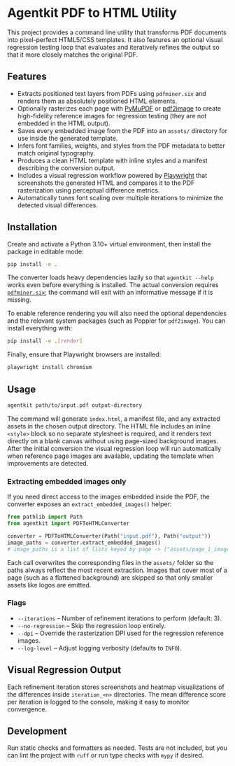 # Agentkit PDF to HTML Utility

This project provides a command line utility that transforms PDF documents into pixel-perfect HTML5/CSS templates. It also features an optional visual regression testing loop that evaluates and iteratively refines the output so that it more closely matches the original PDF.

## Features

- Extracts positioned text layers from PDFs using `pdfminer.six` and renders them as absolutely positioned HTML elements.
- Optionally rasterizes each page with [PyMuPDF](https://pymupdf.readthedocs.io/) or [pdf2image](https://github.com/Belval/pdf2image) to create high-fidelity reference images for regression testing (they are not embedded in the HTML output).
- Saves every embedded image from the PDF into an `assets/` directory for use inside the generated template.
- Infers font families, weights, and styles from the PDF metadata to better match original typography.
- Produces a clean HTML template with inline styles and a manifest describing the conversion output.
- Includes a visual regression workflow powered by [Playwright](https://playwright.dev/python/) that screenshots the generated HTML and compares it to the PDF rasterization using perceptual difference metrics.
- Automatically tunes font scaling over multiple iterations to minimize the detected visual differences.

## Installation

Create and activate a Python 3.10+ virtual environment, then install the package in editable mode:

```bash
pip install -e .
```

The converter loads heavy dependencies lazily so that `agentkit --help` works even before everything is installed. The actual
conversion requires [`pdfminer.six`](https://github.com/pdfminer/pdfminer.six); the command will exit with an informative
message if it is missing.

To enable reference rendering you will also need the optional dependencies and the relevant system packages (such as Poppler for `pdf2image`). You can install everything with:

```bash
pip install -e .[render]
```

Finally, ensure that Playwright browsers are installed:

```bash
playwright install chromium
```

## Usage

```bash
agentkit path/to/input.pdf output-directory
```

The command will generate `index.html`, a manifest file, and any extracted assets in the chosen output directory. The HTML file includes an inline `<style>` block so no separate stylesheet is required, and it renders text directly on a blank canvas without using page-sized background images. After the initial conversion the visual regression loop will run automatically when reference page images are available, updating the template when improvements are detected.

### Extracting embedded images only

If you need direct access to the images embedded inside the PDF, the converter exposes an `extract_embedded_images()` helper:

```python
from pathlib import Path
from agentkit import PDFToHTMLConverter

converter = PDFToHTMLConverter(Path("input.pdf"), Path("output"))
image_paths = converter.extract_embedded_images()
# image_paths is a list of lists keyed by page -> ["assets/page_1_image_1.jpg", ...]
```

Each call overwrites the corresponding files in the `assets/` folder so the paths always reflect the most recent extraction. Images that cover most of a page (such as a flattened background) are skipped so that only smaller assets like logos are emitted.

### Flags

- `--iterations` – Number of refinement iterations to perform (default: 3).
- `--no-regression` – Skip the regression loop entirely.
- `--dpi` – Override the rasterization DPI used for the regression reference images.
- `--log-level` – Adjust logging verbosity (defaults to `INFO`).

## Visual Regression Output

Each refinement iteration stores screenshots and heatmap visualizations of the differences inside `iteration_<n>` directories. The mean difference score per iteration is logged to the console, making it easy to monitor convergence.

## Development

Run static checks and formatters as needed. Tests are not included, but you can lint the project with `ruff` or run type checks with `mypy` if desired.
